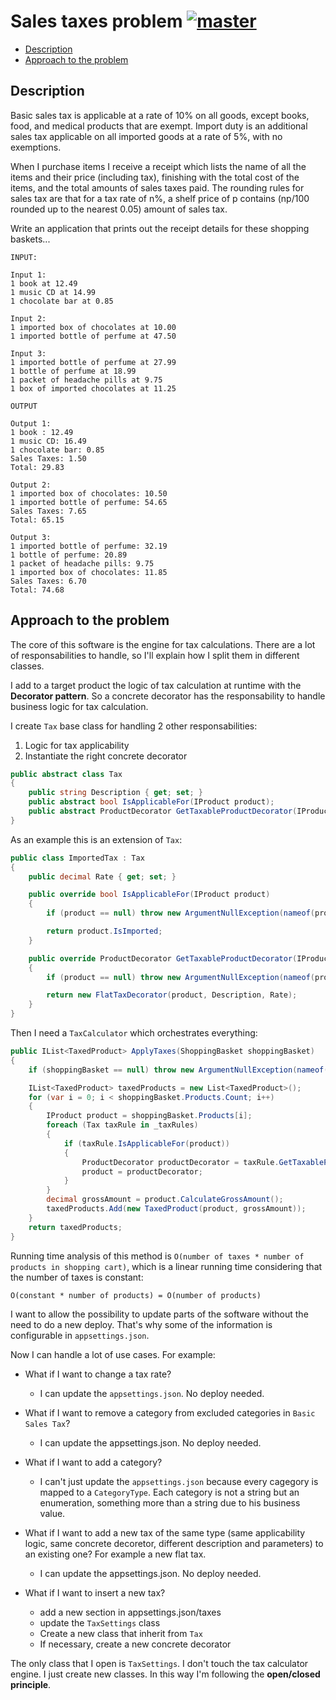 # Sales taxes problem [![master](https://travis-ci.org/antoniolarosa/SalesTaxesProblem.svg?branch=master)](https://travis-ci.org/antoniolarosa/SalesTaxesProblem)

- [Description](#description)
- [Approach to the problem](#approach-to-the-problem)

## Description

Basic sales tax is applicable at a rate of 10% on all goods, except books, food, and medical products that are exempt. Import duty is an additional sales tax applicable on all imported goods at a rate of 5%, with no exemptions.

When I purchase items I receive a receipt which lists the name of all the items and their price (including tax), finishing with the total cost of the items, and the total amounts of sales taxes paid. The rounding rules for sales tax are that for a tax rate of n%, a shelf price of p contains (np/100 rounded up to the nearest 0.05) amount of sales tax.

Write an application that prints out the receipt details for these shopping baskets...

```
INPUT:

Input 1:
1 book at 12.49
1 music CD at 14.99
1 chocolate bar at 0.85

Input 2:
1 imported box of chocolates at 10.00
1 imported bottle of perfume at 47.50

Input 3:
1 imported bottle of perfume at 27.99
1 bottle of perfume at 18.99
1 packet of headache pills at 9.75
1 box of imported chocolates at 11.25
```

```
OUTPUT

Output 1:
1 book : 12.49
1 music CD: 16.49
1 chocolate bar: 0.85
Sales Taxes: 1.50
Total: 29.83

Output 2:
1 imported box of chocolates: 10.50
1 imported bottle of perfume: 54.65
Sales Taxes: 7.65
Total: 65.15

Output 3:
1 imported bottle of perfume: 32.19
1 bottle of perfume: 20.89
1 packet of headache pills: 9.75
1 imported box of chocolates: 11.85
Sales Taxes: 6.70
Total: 74.68
```

## Approach to the problem

The core of this software is the engine for tax calculations. There are a lot of responsabilities to handle, so I'll explain how I split them in different classes.

I add to a target product the logic of tax calculation at runtime with the **Decorator pattern**.
So a concrete decorator has the responsability to handle business logic for tax calculation.

I create `Tax` base class for handling 2 other responsabilities:
1) Logic for tax applicability
2) Instantiate the right concrete decorator

```c#
public abstract class Tax
{
    public string Description { get; set; }
    public abstract bool IsApplicableFor(IProduct product);
    public abstract ProductDecorator GetTaxableProductDecorator(IProduct product);
}
```
 
As an example this is an extension of `Tax`:

```c#
public class ImportedTax : Tax
{
    public decimal Rate { get; set; }

    public override bool IsApplicableFor(IProduct product)
    {
        if (product == null) throw new ArgumentNullException(nameof(product));

        return product.IsImported;
    }

    public override ProductDecorator GetTaxableProductDecorator(IProduct product)
    {
        if (product == null) throw new ArgumentNullException(nameof(product));

        return new FlatTaxDecorator(product, Description, Rate);
    }
}
```

Then I need a `TaxCalculator` which orchestrates everything:

```c#
public IList<TaxedProduct> ApplyTaxes(ShoppingBasket shoppingBasket)
{
    if (shoppingBasket == null) throw new ArgumentNullException(nameof(shoppingBasket));

    IList<TaxedProduct> taxedProducts = new List<TaxedProduct>();
    for (var i = 0; i < shoppingBasket.Products.Count; i++)
    {
        IProduct product = shoppingBasket.Products[i];
        foreach (Tax taxRule in _taxRules)
        {
            if (taxRule.IsApplicableFor(product))
            {
                ProductDecorator productDecorator = taxRule.GetTaxableProductDecorator(product);
                product = productDecorator;
            }
        }
        decimal grossAmount = product.CalculateGrossAmount();
        taxedProducts.Add(new TaxedProduct(product, grossAmount));
    }
    return taxedProducts;
}
```

Running time analysis of this method is `O(number of taxes * number of products in shopping cart)`, which is a linear running time  considering that the number of taxes is constant:

```
O(constant * number of products) = O(number of products)
```

I want to allow the possibility to update parts of the software without the need to do a new deploy. That's why some of the information is configurable in `appsettings.json`.

Now I can handle a lot of use cases. For example:

- What if I want to change a tax rate?
	* I can update the `appsettings.json`. No deploy needed.

- What if I want to remove a category from excluded categories in `Basic Sales Tax`?
	* I can update the appsettings.json. No deploy needed.

- What if I want to add a category?
	* I can't just update the `appsettings.json` because every cagegory is mapped to a  `CategoryType`. Each category is not a string but an enumeration, something more than a string due to his business value.

- What if I want to add a new tax of the same type (same applicability logic, same concrete decoretor, different description and parameters) to an existing one? For example a new flat tax.
	 * I can update the appsettings.json. No deploy needed.

- What if I want to insert a new tax?
	* add a new section in appsettings.json/taxes
	* update the `TaxSettings` class
	* Create a new class that inherit from `Tax`
	* If necessary, create a new concrete decorator

The only class that I open is `TaxSettings`. I don't touch the tax calculator engine. I just create new classes.
In this way I'm following the **open/closed principle**.

